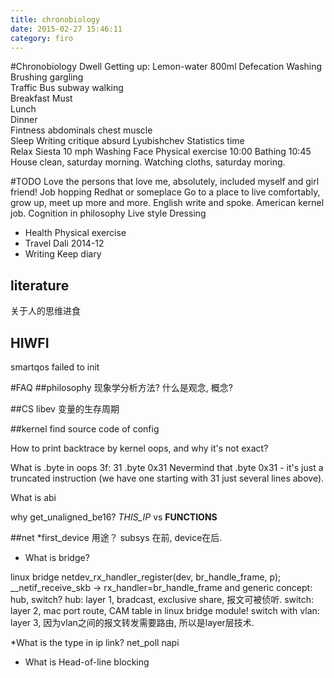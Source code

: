 ```yaml
---
title: chronobiology
date: 2015-02-27 15:46:11
category: firo
---
```


#Chronobiology
Dwell				Getting up: Lemon-water 800ml Defecation Washing Brushing gargling		 
Traffic				Bus subway walking														
Breakfast			Must																		
Lunch				
Dinner				
Fintness			abdominals chest muscle													
Sleep
Writing				critique absurd
Lyubishchev			Statistics time																
Relax				Siesta 10 mph
Washing				Face
Physical exercise	10:00 
Bathing			   	10:45
House clean, saturday morning.
Watching cloths, saturday moring.

#TODO
Love the persons that love me, absolutely, included myself and girl friend!
Job hopping Redhat or someplace
Go to a place to live comfortably, grow up, meet up more and more.
English write and spoke.
American kernel job.
Cognition in philosophy
Live style 
Dressing
* Health
Physical exercise 
* Travel
Dali			2014-12
* Writing
Keep diary

## literature
关于人的思维进食

## HIWFI
smartqos failed to init 

#FAQ
##philosophy
现象学分析方法?
什么是观念, 概念?

##CS
libev 变量的生存周期

##kernel
find source code of config

How to print backtrace by kernel oops, and why it's not exact?

What is .byte in oops
 3f:   31                      .byte 0x31 
 Nevermind that .byte 0x31 - it's just a truncated instruction (we have one
 starting with 31 just several lines above). 

What is abi


why get_unaligned_be16?
 _THIS_IP_ vs __FUNCTIONS__

##net
*first_device 用途？
subsys 在前, device在后.

* What is bridge?

linux bridge 
netdev_rx_handler_register(dev, br_handle_frame, p);
__netif_receive_skb -> rx_handler=br_handle_frame
and generic concept: hub, switch?
hub: layer 1, bradcast, exclusive share, 报文可被侦听.
switch: layer 2,  mac port route, CAM table in linux bridge module!
switch with vlan: layer 3, 因为vlan之间的报文转发需要路由, 所以是layer层技术.

*What is the type in ip link?
net_poll
napi

* What is Head-of-line blocking



